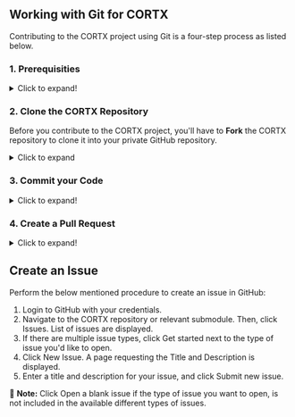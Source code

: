 ## Working with Git for CORTX

Contributing to the CORTX project using Git is a four-step process as listed below.

### 1. Prerequisities

<details>
     <summary>Click to expand!</summary>
     <p>

 - Update Git to the latest version.
 - Generate [SSH](SSH_Public_Key.rst) and [PAT](Tools.rst#personal-access-token-pat) access for your GitHub Account.
 - Install Fix for CentOS 7.x by using: 
 
 `$ yum remove git`
 
  * Download the [RPM file from here](https://packages.endpoint.com/rhel/7/os/x86_64/endpoint-repo-1.7-1.x86_64.rpm) and run the following commands:
  
    ```shell
       $ yum -y install
       $ yum -y install git
    ```

   </p>
    </details>
    
### 2. Clone the CORTX Repository

Before you contribute to the CORTX project, you'll have to **Fork** the CORTX repository to clone it into your private GitHub repository.

<details>
     <summary>Click to expand</summary>
     <p>

1. Navigate to the repository homepage on GitHub.
2. Click **Fork**
3. Run the following commands in Shell:
   
   `$ git clone --recursive https://github.com/Seagate/<repository>.git`

4. You'll need to setup the upstream repository in the remote list. This is a one-time activity. Run the following command to view the configured remote repository for your fork.
    
   `$ git remote -v`  

    **Sample Output:**
    
    ```shell
    
     origin git@github.com:<gitgub-id>/cortx-sspl.git (fetch)
     origin git@github.com:<github-id>/cortx-sspl.git (push)
     ```

 5. Set up the upstream repository in the remote list using:
   
    `$ git remote add upstream https://github.com/Seagate/<repository>.git`
      
    `$ git remote -v`

     **Sample Output:**
    
     ```shell
    
     origin git@github.com:<gitgub-id>/cortx-sspl.git (fetch)
     origin git@github.com:<github-id>/cortx-sspl.git (push)
     upstream git@github.com:Seagate/cortx-sspl.git (fetch)
     upstream git@github.com:Seagate/cortx-sspl.git (push)
     ```
    
6. Check out to your branch using:

   `$ git checkout "branchname"`

   `$ git checkout -b 'your-local-branch-name`
   
    :page_with_curl: **Note:** By default, you'll need to contribute to the main branch. 

</p>
</details>

### 3. Commit your Code 

<details>
<summary>Click to expand!</summary>
<p>

You can make changes to the code and save them in your files.

1. Use the command below to add files that need to be pushed to the git staging area:

    `$ git add foo/somefile.cc`

2. To commit your code changes use:

   `$ git commit -s -m ‘comment’` - enter your GitHub Account ID and an appropriate Feature or Change description in comment.

3. Check out your git log to view the details of your commit and verify the author name using: `$ git log`

   :page_with_curl:**Note:** If you need to change the author name for your commit, refer to the GitHub article on [Changing author info](https://docs.github.com/en/github/using-git/changing-author-info).

4. To Push your changes to GitHub, use: `$ git push origin 'your-local-branch-name'`

   **Sample Output**

   ```shell

   Enumerating objects: 4, done.
   Counting objects: 100% (4/4), done.
   Delta compression using up to 2 threads
   Compressing objects: 100% (2/2), done.
   Writing objects: 100% (3/3), 332 bytes | 332.00 KiB/s, done.
   Total 3 (delta 1), reused 0 (delta 0)
   remote: Resolving deltas: 100% (1/1), completed with 1 local object.
   remote:
   remote: Create a pull request for 'your-local-branch-name' on GitHub by visiting:
   remote: https://github.com/<your-GitHub-Id>/cortx-s3server/pull/new/<your-local-branch-name>
   remote: To github.com:<your-GitHub-Id>/reponame.git
   * [new branch] <your-local-branch-name> -> <your-local-branch-name>
   ```

   :page_with_curl:**Note:** At any point in time to rebase your local branch to the latest main branch, follow these steps:

  ```shell

  $ git pull origin main
  $ git submodule update --init --recursive
  $ git checkout 'your-local-branch'
  $ git pull origin 'your-remote-branch-name'
  $ git submodule update --init --recursive
  $ git rebase origin/main
  ```

</p>
</details>

### 4. Create a Pull Request 

<details>
<summary>Click to expand!</summary>
  <p>       
   
1. Once you Push changes to GitHub, the output will display a URL for creating a Pull Request, as shown in the sample code above.

   :page_with_curl:**Note:** To resolve conflicts, follow the troubleshooting steps mentioned in git error messages.

2. You'll be redirected to GitHib remote.
3. Select the relevant repository branch from the *Branches/Tags* drop-down list.
4. Click **Create pull request** to create the pull request.
5. Add reviewers to your pull request to review and provide feedback on your changes.

</p>
</details>

## Create an Issue 

Perform the below mentioned procedure to create an issue in GitHub:

1. Login to GitHub with your credentials.
2. Navigate to the CORTX repository or relevant submodule. Then, click Issues. List of issues are displayed.
3. If there are multiple issue types, click Get started next to the type of issue you'd like to open.
4. Click New Issue. A page requesting the Title and Description is displayed.
5. Enter a title and description for your issue, and click Submit new issue.

:page_with_curl: **Note:** Click Open a blank issue if the type of issue you want to open, is not included in the available different types of issues.


